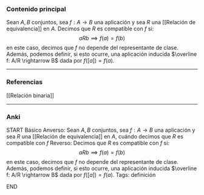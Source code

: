 ### Contenido principal

Sean $A,B$ conjuntos, sea $f: A \rightarrow B$ una aplicación y sea $R$ una [[Relación de equivalencia]] en $A$. Decimos que $R$ es compatible con $f$ si:
$$aRb \implies f(a) = f(b)$$
en este caso, decimos que $f$ no depende del representante de clase. Además, podemos definir, si esto ocurre, una aplicación inducida $\overline f: A/R \rightarrow B$ dada por $f([a]) = f(a)$.

--- 
### Referencias

[[Relación binaria]]

---
### Anki

START
Básico
Anverso: Sean $A,B$ conjuntos, sea $f: A \rightarrow B$ una aplicación y sea $R$ una [[Relación de equivalencia]] en $A$, cuándo decimos que $R$ es compatible con $f$
Reverso: 
Decimos que $R$ es compatible con $f$ si:
$$aRb \implies f(a) = f(b)$$
en este caso, decimos que $f$ no depende del representante de clase. Además, podemos definir, si esto ocurre, una aplicación inducida $\overline f: A/R \rightarrow B$ dada por $f([a]) = f(a)$.
Tags: definición
<!--ID: 1705771401003-->
END